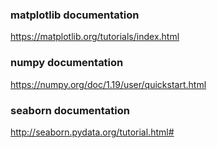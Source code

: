 ### matplotlib documentation

https://matplotlib.org/tutorials/index.html

### numpy documentation

https://numpy.org/doc/1.19/user/quickstart.html

### seaborn documentation

http://seaborn.pydata.org/tutorial.html#
